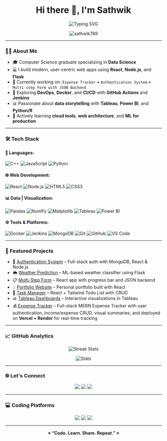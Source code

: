 <h1 align="center">Hi there 👋, I'm Sathwik</h1>

<p align="center">
  <img src="https://readme-typing-svg.demolab.com?font=Fira+Code&pause=1000&center=true&vCenter=true&width=435&lines=Full-Stack+Developer;Data+Science+Enthusiast;Lifelong+Learner" alt="Typing SVG" />
</p>

<p align="center">
  <img src="https://komarev.com/ghpvc/?username=sathwik789&label=Profile%20views&color=0e75b6&style=flat" alt="sathwik789" />
</p>

---

### 🧑‍💻 About Me
- 🎓 Computer Science graduate specializing in **Data Science**  
- 💻 I build modern, user-centric web apps using **React**, **Node.js**, and **Flask**  
- 🔭 Currently working on: `Expense Tracker` • `Authentication System` • `Multi-step Form with JSON Backend`  
- 🚀 Exploring **DevOps**, **Docker**, and **CI/CD** with **GitHub Actions** and **Jenkins**  
- 📊 Passionate about **data storytelling** with **Tableau**, **Power BI**, and **Python/R**  
- 🌱 Actively learning **cloud tools**, **web architecture**, and **ML for production**  

---

### 🛠️ Tech Stack

#### 🚀 Languages:
![C++](https://img.shields.io/badge/C%2B%2B-00599C?style=for-the-badge&logo=c%2B%2B&logoColor=white)
![JavaScript](https://img.shields.io/badge/JavaScript-F7DF1E?style=for-the-badge&logo=javascript&logoColor=black)
![Python](https://img.shields.io/badge/Python-3776AB?style=for-the-badge&logo=python&logoColor=white)

#### 🌐 Web Development:
![React](https://img.shields.io/badge/React-20232A?style=for-the-badge&logo=react&logoColor=61DAFB)
![Node.js](https://img.shields.io/badge/Node.js-339933?style=for-the-badge&logo=nodedotjs&logoColor=white)
![HTML5](https://img.shields.io/badge/HTML5-E34F26?style=for-the-badge&logo=html5&logoColor=white)
![CSS3](https://img.shields.io/badge/CSS3-1572B6?style=for-the-badge&logo=css3&logoColor=white)

#### 📊 Data | Visualization:
![Pandas](https://img.shields.io/badge/Pandas-150458?style=for-the-badge&logo=pandas&logoColor=white)
![NumPy](https://img.shields.io/badge/NumPy-013243?style=for-the-badge&logo=numpy&logoColor=white)
![Matplotlib](https://img.shields.io/badge/Matplotlib-11557c?style=for-the-badge&logo=matplotlib&logoColor=white)
![Tableau](https://img.shields.io/badge/Tableau-E97627?style=for-the-badge&logo=tableau&logoColor=white)
![Power BI](https://img.shields.io/badge/Power%20BI-F2C811?style=for-the-badge&logo=powerbi&logoColor=black)

#### ⚙️ Tools & Platforms:
![Docker](https://img.shields.io/badge/Docker-2496ED?style=for-the-badge&logo=docker&logoColor=white)
![Jenkins](https://img.shields.io/badge/Jenkins-D24939?style=for-the-badge&logo=jenkins&logoColor=white)
![MongoDB](https://img.shields.io/badge/MongoDB-4EA94B?style=for-the-badge&logo=mongodb&logoColor=white)
![Git](https://img.shields.io/badge/Git-F05032?style=for-the-badge&logo=git&logoColor=white)
![GitHub](https://img.shields.io/badge/GitHub-181717?style=for-the-badge&logo=github&logoColor=white)
![VS Code](https://img.shields.io/badge/VS--Code-007ACC?style=for-the-badge&logo=visual-studio-code&logoColor=white)

---

### 🚀 Featured Projects

- 🔐 [Authentication System](https://github.com/sathwik789/authentication-system) – Full-stack auth with MongoDB, React & Node.js  
- 🌦️ [Weather Prediction](https://github.com/sathwik789/weather-prediction) – ML-based weather classifier using Flask  
- 📋 [Multi-Step Form](https://github.com/sathwik789/multi-form) – React app with progress bar and JSON backend  
- 💡 [Portfolio Website](https://github.com/sathwik789/portfolio) – Personal portfolio built with React  
- 📅 [Task Manager](https://github.com/sathwik789/todo-app) – React + Tailwind Todo List with CRUD  
- 📊 [Tableau Dashboards](https://github.com/sathwik789/tableau-project) – Interactive visualizations in Tableau  
- 💰 [Expense Tracker](https://github.com/sathwik789/Expense_Tracker) – Full-stack MERN Expense Tracker with user authentication, income/expense CRUD, visual summaries, and deployed on **Vercel + Render** for real-time tracking

---

### 📈 GitHub Analytics

<p align="center">
  <img src="https://github-readme-streak-stats.herokuapp.com/?user=sathwik789&theme=tokyonight&hide_border=true" alt="Streak Stats" />
</p>

<p align="center">
  <img src="https://github-readme-stats.vercel.app/api?username=sathwik789&show_icons=true&theme=radical&hide_border=true&count_private=true" alt="Stats" />
</p>

---

### 🌐 Let's Connect

<p align="center">
  <a href="https://www.linkedin.com/in/sathwik-reddy-47a1a2251/"><img src="https://img.shields.io/badge/LinkedIn-blue?style=for-the-badge&logo=linkedin&logoColor=white" /></a>
  <a href="mailto:reddysathwik019@gmail.com"><img src="https://img.shields.io/badge/Gmail-D14836?style=for-the-badge&logo=gmail&logoColor=white" /></a>
  <a href="https://github.com/sathwik789"><img src="https://img.shields.io/badge/GitHub-181717?style=for-the-badge&logo=github&logoColor=white" /></a>
</p>

---

### 💻 Coding Platforms

<p align="center">
  <a href="https://leetcode.com/u/sathwikreddy147/"><img src="https://img.shields.io/badge/LeetCode-FFA116?style=for-the-badge&logo=leetcode&logoColor=black" /></a>
  <a href="https://www.hackerrank.com/profile/reddysathwik019"><img src="https://img.shields.io/badge/HackerRank-2EC866?style=for-the-badge&logo=hackerrank&logoColor=white" /></a>
  <a href="https://www.naukri.com/code360/profile/sathwikM"><img src="https://img.shields.io/badge/Coding%20Ninjas-orange?style=for-the-badge&logo=codingninjas&logoColor=white" /></a>
</p>

---

<p align="center"><strong>⭐ “Code. Learn. Share. Repeat.” ⭐</strong></p>
